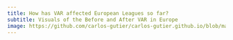 ```yaml
---
title: How has VAR affected European Leagues so far?
subtitle: Visuals of the Before and After VAR in Europe
image: https://github.com/carlos-gutier/carlos-gutier.github.io/blob/master/img/tom-grimbert-718473-unsplash.jpg
---
```

